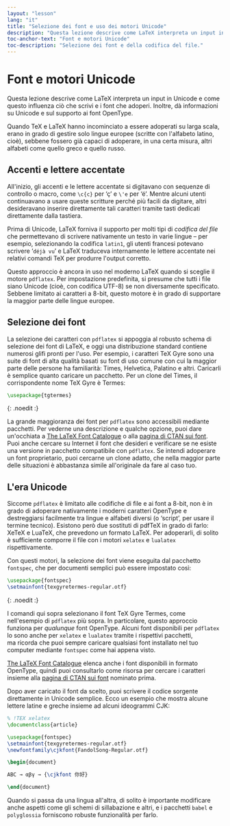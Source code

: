 ```yaml
---
layout: "lesson"
lang: "it"
title: "Selezione dei font e uso dei motori Unicode"
description: "Questa lezione descrive come LaTeX interpreta un input in Unicode e come questo influenza ciò che scrivi e i font che adoperi. Inoltre, dà informazioni su Unicode e sul supporto ai font OpenType."
toc-anchor-text: "Font e motori Unicode"
toc-description: "Selezione dei font e della codifica del file."
---
```


# Font e motori Unicode

<span
  class="summary">Questa lezione descrive come LaTeX interpreta un input in Unicode e come questo influenza ciò che scrivi e i font che adoperi. Inoltre, dà informazioni su Unicode e sul supporto ai font OpenType.</span>

Quando TeX e LaTeX hanno incominciato a essere 
adoperati su larga scala, erano in grado di gestire 
solo lingue europee (scritte con l'alfabeto
latino, cioè), sebbene fossero già capaci di adoperare, 
in una certa misura, altri alfabeti come quello greco 
e quello russo.

## Accenti e lettere accentate

All'inizio, gli accenti e le lettere accentate 
si digitavano con sequenze di controllo o macro, 
come `\c{c}` per ‘ç’ e `\'e` per ‘é’.
Mentre alcuni utenti continuavano a usare queste 
scritture perché più facili da digitare, altri 
desideravano inserire direttamente tali caratteri
tramite tasti dedicati direttamente dalla tastiera.

Prima di Unicode, LaTeX forniva il supporto per 
molti tipi di *codifica del file* che permettevano 
di scrivere nativamente un testo in varie lingue 
– per esempio, selezionando la codifica `latin1`, 
gli utenti francesi potevano scrivere ‘`déjà vu`’ 
e LaTeX traduceva internamente le lettere accentate 
nei relativi comandi TeX per produrre l'output corretto.

Questo approccio è ancora in uso nel moderno LaTeX 
quando si sceglie il motore `pdflatex`. 
Per impostazione predefinita, si presume che 
tutti i file siano Unicode (cioè, con codifica UTF-8) 
se non diversamente specificato. 
Sebbene limitato ai caratteri a 8-bit, questo motore
è in grado di supportare la maggior parte delle lingue 
europee.

## Selezione dei font

La selezione dei caratteri con `pdflatex` 
si appoggia al robusto schema di selezione 
dei font di LaTeX, e oggi una distribuzione 
standard contiene numerosi glifi pronti per 
l'uso. 
Per esempio, i caratteri TeX Gyre sono una 
suite di font di alta qualità basati su 
font di uso comune con cui la maggior parte 
delle persone ha familiarità: Times, Helvetica, 
Palatino e altri. 
Caricarli è semplice quanto caricare un pacchetto. 
Per un clone del Times, il corrispondente
nome TeX Gyre è Termes:

```latex
\usepackage{tgtermes}
```
{: .noedit :}

La grande maggioranza dei font per `pdflatex` sono 
accessibili mediante pacchetti. 
Per vederne una descrizione e qualche opzione,
puoi dare un'occhiata a
[The LaTeX Font Catalogue](https://www.tug.org/FontCatalogue/) 
o alla
[pagina di CTAN sui font](https://www.ctan.org/topic/font).  
Puoi anche cercare su Internet il font che desideri 
e verificare se ne esiste una versione in pacchetto 
compatibile con `pdflatex`. 
Se intendi adoperare un font proprietario, puoi cercarne 
un clone adatto, che nella maggior parte delle situazioni 
è abbastanza simile all'originale da fare al caso tuo.

## L'era Unicode

Siccome `pdflatex` è limitato alle codifiche 
di file e ai font a 8-bit, non è in grado di 
adoperare nativamente i moderni caratteri 
OpenType e destreggiarsi facilmente tra lingue
e alfabeti diversi (o ‘script’, per usare 
il termine tecnico). 
Esistono però due sostituti di pdfTeX in 
grado di farlo: XeTeX e LuaTeX, che 
prevedono un formato LaTeX.
Per adoperarli, di solito è sufficiente 
comporre il file con i motori 
`xelatex` e `lualatex` rispettivamente.

Con questi motori, la selezione dei font 
viene eseguita dal pacchetto `fontspec`, 
che per documenti semplici può essere
impostato così:
```latex
\usepackage{fontspec}
\setmainfont{texgyretermes-regular.otf}
```
{: .noedit :}

I comandi qui sopra selezionano il font 
TeX Gyre Termes, come nell'esempio di 
`pdflatex` più sopra. 
In particolare, questo approccio funziona 
per *qualunque* font OpenType. 
Alcuni font disponibili per `pdflatex` 
lo sono anche per `xelatex` e `lualatex` 
tramite i rispettivi pacchetti,  
ma ricorda che puoi sempre caricare 
qualsiasi font installato nel tuo
computer mediante `fontspec` 
come hai appena visto.

[The LaTeX Font Catalogue](https://www.tug.org/FontCatalogue/) 
elenca anche i font disponibili in 
formato OpenType, quindi puoi consultarlo
come risorsa per cercare i caratteri insieme alla 
[pagina di CTAN sui font](https://www.ctan.org/topic/font) 
nominato prima.

Dopo aver caricato il font da scelto, 
puoi scrivere il codice sorgente 
direttamente in Unicode semplice.
Ecco un esempio che mostra alcune 
lettere latine e greche insieme ad 
alcuni ideogrammi CJK:

```latex
% !TEX xelatex
\documentclass{article}

\usepackage{fontspec}
\setmainfont{texgyretermes-regular.otf}
\newfontfamily\cjkfont{FandolSong-Regular.otf}

\begin{document}

ABC → αβγ → {\cjkfont 你好}

\end{document}
```

<p 
  class="hint">Quando si passa da una lingua all'altra, di solito è importante modificare anche aspetti 
  come gli schemi di sillabazione e altri, e i pacchetti <code>babel</code> e <code>polyglossia</code> 
  forniscono robuste funzionalità per farlo.</p>

